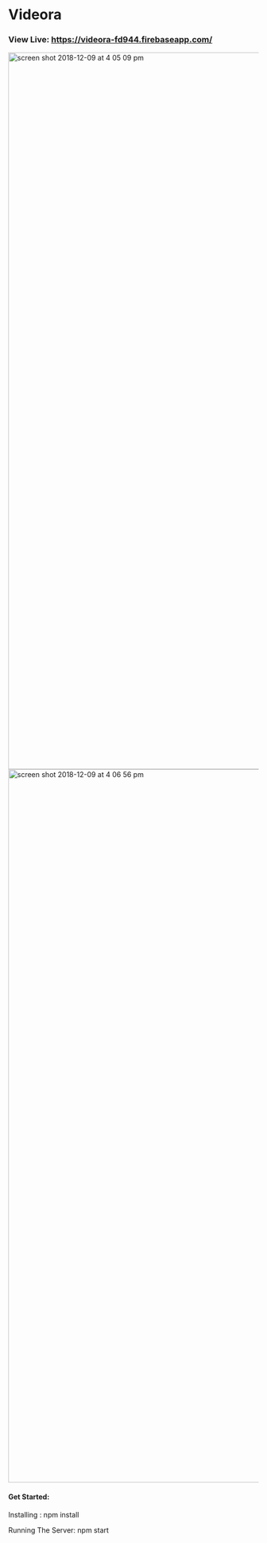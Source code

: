 # Videora

### View Live: https://videora-fd944.firebaseapp.com/

<img width="1439" alt="screen shot 2018-12-09 at 4 05 09 pm" src="https://user-images.githubusercontent.com/13884296/49696230-24426a80-fbcd-11e8-8f72-32636e30b243.png">

<img width="1432" alt="screen shot 2018-12-09 at 4 06 56 pm" src="https://user-images.githubusercontent.com/13884296/49696267-c6fae900-fbcd-11e8-97a2-928118395d02.png">

#### Get Started:

Installing :
npm install

Running The Server:
npm start

